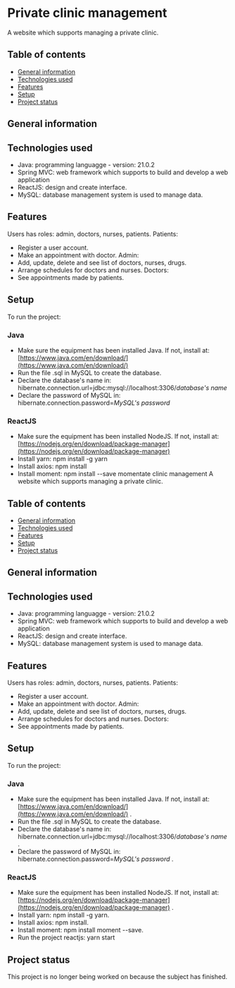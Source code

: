 # Private clinic management
A website which supports managing a private clinic.
## Table of contents
* [General information](#general-information)
* [Technologies used](#technogies-used)
* [Features](#features)
* [Setup](#Setup)
* [Project status](#project-status)
## General information

## Technologies used
- Java: programming languagge - version: 21.0.2
- Spring MVC: web framework which supports to build and develop a web application
- ReactJS: design and create interface.
- MySQL: database management system is used to manage data.
## Features
Users has roles: admin, doctors, nurses, patients.
Patients:
- Register a user account.
- Make an appointment with doctor.
Admin:
- Add, update, delete and see list of doctors, nurses, drugs.
- Arrange schedules for doctors and nurses.
Doctors:
- See appointments made by patients.
## Setup
To run the project:
### Java
- Make sure the equipment has been installed Java. If not, install at: [https://www.java.com/en/download/](https://www.java.com/en/download/)
- Run the file .sql in MySQL to create the database.
- Declare the database's name in: hibernate.connection.url=jdbc:mysql://localhost:3306/_database's name_
- Declare the password of MySQL in: hibernate.connection.password=_MySQL's password_
### ReactJS
- Make sure the equipment has been installed NodeJS. If not, install at: [https://nodejs.org/en/download/package-manager](https://nodejs.org/en/download/package-manager)
- Install yarn: npm install -g yarn
- Install axios: npm install
- Install moment: npm install --save momentate clinic management
A website which supports managing a private clinic.
## Table of contents
* [General information](#general-information)
* [Technologies used](#technogies-used)
* [Features](#features)
* [Setup](#Setup)
* [Project status](#project-status)
## General information
## Technologies used
- Java: programming languagge - version: 21.0.2
- Spring MVC: web framework which supports to build and develop a web application
- ReactJS: design and create interface.
- MySQL: database management system is used to manage data.
## Features
Users has roles: admin, doctors, nurses, patients.
Patients:
- Register a user account.
- Make an appointment with doctor.
Admin:
- Add, update, delete and see list of doctors, nurses, drugs.
- Arrange schedules for doctors and nurses.
Doctors:
- See appointments made by patients.
## Setup
To run the project:
### Java
- Make sure the equipment has been installed Java. If not, install at: [https://www.java.com/en/download/](https://www.java.com/en/download/) .
- Run the file .sql in MySQL to create the database.
- Declare the database's name in: hibernate.connection.url=jdbc:mysql://localhost:3306/_database's name_ .
- Declare the password of MySQL in: hibernate.connection.password=_MySQL's password_ .
### ReactJS
- Make sure the equipment has been installed NodeJS. If not, install at: [https://nodejs.org/en/download/package-manager](https://nodejs.org/en/download/package-manager) .
- Install yarn: npm install -g yarn.
- Install axios: npm install.
- Install moment: npm install moment --save.
- Run the project reactjs: yarn start
## Project status
This project is no longer being worked on because the subject has finished.



